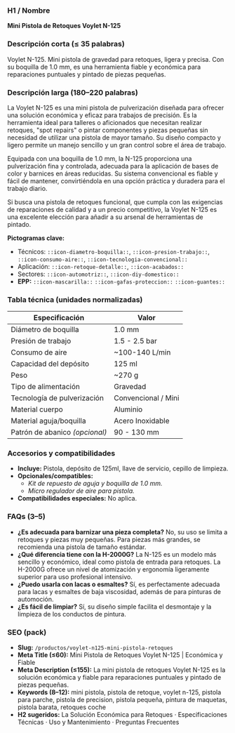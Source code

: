 ### H1 / Nombre
**Mini Pistola de Retoques Voylet N-125**

### Descripción corta (≤ 35 palabras)
Voylet N-125. Mini pistola de gravedad para retoques, ligera y precisa. Con su boquilla de 1.0 mm, es una herramienta fiable y económica para reparaciones puntuales y pintado de piezas pequeñas.

### Descripción larga (180–220 palabras)
La Voylet N-125 es una mini pistola de pulverización diseñada para ofrecer una solución económica y eficaz para trabajos de precisión. Es la herramienta ideal para talleres o aficionados que necesitan realizar retoques, "spot repairs" o pintar componentes y piezas pequeñas sin necesidad de utilizar una pistola de mayor tamaño. Su diseño compacto y ligero permite un manejo sencillo y un gran control sobre el área de trabajo.

Equipada con una boquilla de 1.0 mm, la N-125 proporciona una pulverización fina y controlada, adecuada para la aplicación de bases de color y barnices en áreas reducidas. Su sistema convencional es fiable y fácil de mantener, convirtiéndola en una opción práctica y duradera para el trabajo diario.

Si busca una pistola de retoques funcional, que cumpla con las exigencias de reparaciones de calidad y a un precio competitivo, la Voylet N-125 es una excelente elección para añadir a su arsenal de herramientas de pintado.

**Pictogramas clave:**
- Técnicos: `::icon-diametro-boquilla::`, `::icon-presion-trabajo::`, `::icon-consumo-aire::`, `::icon-tecnologia-convencional::`
- Aplicación: `::icon-retoque-detalle::`, `::icon-acabados::`
- Sectores: `::icon-automotriz::`, `::icon-diy-domestico::`
- **EPP:** `::icon-mascarilla::` `::icon-gafas-proteccion::` `::icon-guantes::`

### Tabla técnica (unidades normalizadas)
| **Especificación** | **Valor** |
|---|---|
| Diámetro de boquilla | 1.0 mm |
| Presión de trabajo | 1.5 - 2.5 bar |
| Consumo de aire | ~100-140 L/min |
| Capacidad del depósito | 125 ml |
| Peso | ~270 g |
| Tipo de alimentación | Gravedad |
| Tecnología de pulverización | Convencional / Mini |
| Material cuerpo | Aluminio |
| Material aguja/boquilla | Acero Inoxidable |
| Patrón de abanico *(opcional)* | 90 - 130 mm |

### Accesorios y compatibilidades
- **Incluye:** Pistola, depósito de 125ml, llave de servicio, cepillo de limpieza.
- **Opcionales/compatibles:**
  - *Kit de repuesto de aguja y boquilla de 1.0 mm.*
  - *Micro regulador de aire para pistola.*
- **Compatibilidades especiales:** No aplica.

### FAQs (3–5)
- **¿Es adecuada para barnizar una pieza completa?** No, su uso se limita a retoques y piezas muy pequeñas. Para piezas más grandes, se recomienda una pistola de tamaño estándar.
- **¿Qué diferencia tiene con la H-2000G?** La N-125 es un modelo más sencillo y económico, ideal como pistola de entrada para retoques. La H-2000G ofrece un nivel de atomización y ergonomía ligeramente superior para uso profesional intensivo.
- **¿Puedo usarla con lacas o esmaltes?** Sí, es perfectamente adecuada para lacas y esmaltes de baja viscosidad, además de para pinturas de automoción.
- **¿Es fácil de limpiar?** Sí, su diseño simple facilita el desmontaje y la limpieza de los conductos de pintura.

### SEO (pack)
- **Slug:** `/productos/voylet-n125-mini-pistola-retoques`
- **Meta Title (≤60):** Mini Pistola de Retoques Voylet N-125 | Económica y Fiable
- **Meta Description (≤155):** La mini pistola de retoques Voylet N-125 es la solución económica y fiable para reparaciones puntuales y pintado de piezas pequeñas.
- **Keywords (8–12):** mini pistola, pistola de retoque, voylet n-125, pistola para parche, pistola de precision, pistola pequeña, pintura de maquetas, pistola barata, retoques coche
- **H2 sugeridos:** La Solución Económica para Retoques · Especificaciones Técnicas · Uso y Mantenimiento · Preguntas Frecuentes